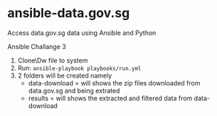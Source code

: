 # ansible-data.gov.sg
Access data.gov.sg data using Ansible and Python

Ansible Challange 3

1. Clone\Dw file to system
2. Run: `ansible-playbook playbooks/run.yml`
3. 2 folders will be created namely
   - data-download = will shows the zip files downloaded from data.gov.sg and being extrated
   - results = will shows the extracted and filtered data from data-download
